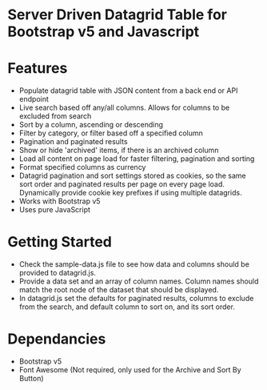 # Server Driven Datagrid Table for Bootstrap v5 and Javascript


# Features
* Populate datagrid table with JSON content from a back end or API endpoint
* Live search based off any/all columns. Allows for columns to be excluded from search
* Sort by a column, ascending or descending
* Filter by category, or filter based off a specified column
* Pagination and paginated results
* Show or hide 'archived' items, if there is an archived column
* Load all content on page load for faster filtering, pagination and sorting
* Format specified columns as currency
* Datagrid pagination and sort settings stored as cookies, so the same sort order and paginated results per page on every page load. Dynamically provide cookie key prefixes if using multiple datagrids.
* Works with Bootstrap v5
* Uses pure JavaScript

# Getting Started
* Check the sample-data.js file to see how data and columns should be provided to datagrid.js.
* Provide a data set and an array of column names. Column names should match the root node of the dataset that should be displayed.
* In datagrid.js set the defaults for paginated results, columns to exclude from the search, and default column to sort on, and its sort order.

# Dependancies
* Bootstrap v5
* Font Awesome (Not required, only used for the Archive and Sort By Button)